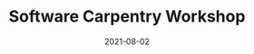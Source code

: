 ---
title: Software Carpentry Workshop
date: 2021-08-02
end_date: 2021-08-03
instructors:
- Dana King
- Jule Kruger
- Courtney Armour
- Sarah Lucas
helpers:
- Raymond Cavalcante
- Travis Saari
- Becky Tagett
- Weisheng Wu
- Nick Carruthers
site: https://UMCarpentries.github.io/2021-08-02-UMich-online
etherpad: https://umcoderspaces.slack.com/archives/C02959BTBS9
eventbrite: 
material: R for Plotting, The Unix Shell, Intro to git & GitHub, R for Data Analysis, Writing Reports with R Markdown
audience: 
---
